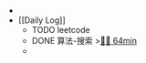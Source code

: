 -
- [[Daily Log]]
	- TODO leetcode
	- DONE 算法-搜索 >[🍅🍅 64min](#agenda-pomo://?t=f-1686973140330-1500%2Cf-1686975946624-1500%2Cp-1686977928347-800)
	-
